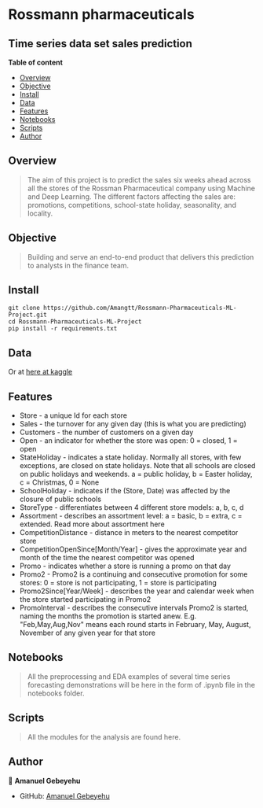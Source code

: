 # Rossmann pharmaceuticals
## Time series data set sales prediction

**Table of content**

- [Overview](#overview)
- [Objective](#objective)
- [Install](#install)
- [Data](#data)
- [Features](#features)
- [Notebooks](#notebooks)
- [Scripts](#scripts)
- [Author](#author)



## Overview

> The aim of this project is to predict the sales six weeks ahead across all the stores of the Rossman Pharmaceutical company using Machine and Deep Learning. The different factors affecting the sales are: promotions, competitions, school-state holiday, seasonality, and locality.


## Objective
> Building and serve an end-to-end product that delivers this prediction to analysts in the finance team.


## Install

```
git clone https://github.com/Amangtt/Rossmann-Pharmaceuticals-ML-Project.git
cd Rossmann-Pharmaceuticals-ML-Project
pip install -r requirements.txt
```


## Data


Or at [here at kaggle](https://www.kaggle.com/competitions/rossmann-store-sales/data)


## Features

 
- Store - a unique Id for each store
- Sales - the turnover for any given day (this is what you are predicting)
- Customers - the number of customers on a given day
- Open - an indicator for whether the store was open: 0 = closed, 1 = open
- StateHoliday - indicates a state holiday. Normally all stores, with few exceptions, are closed on state   holidays. Note that all schools are closed on public holidays and weekends. a = public holiday, b = Easter holiday, c = Christmas, 0 = None
- SchoolHoliday - indicates if the (Store, Date) was affected by the closure of public schools
- StoreType - differentiates between 4 different store models: a, b, c, d
- Assortment - describes an assortment level: a = basic, b = extra, c = extended. Read more about assortment here
- CompetitionDistance - distance in meters to the nearest competitor store
- CompetitionOpenSince[Month/Year] - gives the approximate year and month of the time the nearest competitor was opened
- Promo - indicates whether a store is running a promo on that day
- Promo2 - Promo2 is a continuing and consecutive promotion for some stores: 0 = store is not participating, 1 = store is participating
- Promo2Since[Year/Week] - describes the year and calendar week when the store started participating in Promo2
- PromoInterval - describes the consecutive intervals Promo2 is started, naming the months the promotion is started anew. E.g. "Feb,May,Aug,Nov" means each round starts in February, May, August, November of any given year for that store



## Notebooks


> All the preprocessing and EDA examples of several time series forecasting demonstrations will be here in the form of .ipynb file in the notebooks folder.



## Scripts
> All the modules for the analysis are found here.


## Author


👤 **Amanuel Gebeyehu**

- GitHub: [Amanuel Gebeyehu](https://github.com/Amangtt)

